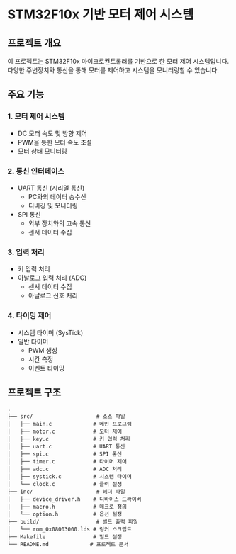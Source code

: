 # STM32F10x 기반 모터 제어 시스템

## 프로젝트 개요
이 프로젝트는 STM32F10x 마이크로컨트롤러를 기반으로 한 모터 제어 시스템입니다. 다양한 주변장치와 통신을 통해 모터를 제어하고 시스템을 모니터링할 수 있습니다.

## 주요 기능

### 1. 모터 제어 시스템
- DC 모터 속도 및 방향 제어
- PWM을 통한 모터 속도 조절
- 모터 상태 모니터링

### 2. 통신 인터페이스
- UART 통신 (시리얼 통신)
  - PC와의 데이터 송수신
  - 디버깅 및 모니터링
- SPI 통신
  - 외부 장치와의 고속 통신
  - 센서 데이터 수집

### 3. 입력 처리
- 키 입력 처리
- 아날로그 입력 처리 (ADC)
  - 센서 데이터 수집
  - 아날로그 신호 처리

### 4. 타이밍 제어
- 시스템 타이머 (SysTick)
- 일반 타이머
  - PWM 생성
  - 시간 측정
  - 이벤트 타이밍

## 프로젝트 구조
```
.
├── src/                    # 소스 파일
│   ├── main.c             # 메인 프로그램
│   ├── motor.c            # 모터 제어
│   ├── key.c              # 키 입력 처리
│   ├── uart.c             # UART 통신
│   ├── spi.c              # SPI 통신
│   ├── timer.c            # 타이머 제어
│   ├── adc.c              # ADC 처리
│   ├── systick.c          # 시스템 타이머
│   └── clock.c            # 클럭 설정
├── inc/                    # 헤더 파일
│   ├── device_driver.h    # 디바이스 드라이버
│   ├── macro.h            # 매크로 정의
│   └── option.h           # 옵션 설정
├── build/                  # 빌드 출력 파일
│   └── rom_0x08003000.lds # 링커 스크립트
├── Makefile               # 빌드 설정
└── README.md             # 프로젝트 문서
```